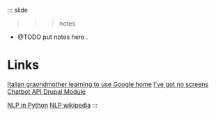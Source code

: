 
::: slide

>>> notes
- @TODO put notes here .

>>>

# Links

[Italian graondmother learning to use Google home](https://www.youtube.com/watch?v=e2R0NSKtVA0)
[I've got no screens](https://www.slideshare.net/cwferrel/ive-got-no-screens-internets-screenless-future-sxsw-2018-90319757)
[Chatbot API Drupal Module](https://www.drupal.org/project/chatbot_api)

[NLP in Python](https://elitedatascience.com/python-nlp-libraries)
[NLP wikipedia](https://en.wikipedia.org/wiki/Natural-language_processing)
:::
